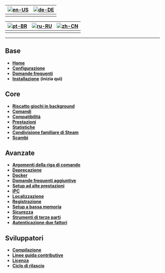 | [![en-US](https://raw.githubusercontent.com/hjnilsson/country-flags/master/png100px/us.png)](https://github.com/JustArchiNET/ArchiSteamFarm/wiki/Home) | [![de-DE](https://raw.githubusercontent.com/hjnilsson/country-flags/master/png100px/de.png)](https://github.com/JustArchiNET/ArchiSteamFarm/wiki/Home-de-DE) |
| ------------------------------------------------------------------------------------------------------------------------------------------------------ | ------------------------------------------------------------------------------------------------------------------------------------------------------------ |
|                                                                                                                                                        |                                                                                                                                                              |

| [![pt-BR](https://raw.githubusercontent.com/hjnilsson/country-flags/master/png100px/br.png)](https://github.com/JustArchiNET/ArchiSteamFarm/wiki/Home-pt-BR) | [![ru-RU](https://raw.githubusercontent.com/hjnilsson/country-flags/master/png100px/ru.png)](https://github.com/JustArchiNET/ArchiSteamFarm/wiki/Home-ru-RU) | [![zh-CN](https://raw.githubusercontent.com/hjnilsson/country-flags/master/png100px/cn.png)](https://github.com/JustArchiNET/ArchiSteamFarm/wiki/Home-zh-CN) |
| ------------------------------------------------------------------------------------------------------------------------------------------------------------ | ------------------------------------------------------------------------------------------------------------------------------------------------------------ | ------------------------------------------------------------------------------------------------------------------------------------------------------------ |
|                                                                                                                                                              |                                                                                                                                                              |                                                                                                                                                              |

* * *

## Base

* **[Home](https://github.com/JustArchiNET/ArchiSteamFarm/wiki/Home)**
* **[Configurazione](https://github.com/JustArchiNET/ArchiSteamFarm/wiki/Configuration)**
* **[Domande frequenti](https://github.com/JustArchiNET/ArchiSteamFarm/wiki/FAQ)**
* **[Installazione](https://github.com/JustArchiNET/ArchiSteamFarm/wiki/Setting-up)** **(inizia qui)**

## Core

* **[Riscatto giochi in background](https://github.com/JustArchiNET/ArchiSteamFarm/wiki/Background-games-redeemer)**
* **[Comandi](https://github.com/JustArchiNET/ArchiSteamFarm/wiki/Commands)**
* **[Compatibilità](https://github.com/JustArchiNET/ArchiSteamFarm/wiki/Compatibility)**
* **[Prestazioni](https://github.com/JustArchiNET/ArchiSteamFarm/wiki/Performance)**
* **[Statistiche](https://github.com/JustArchiNET/ArchiSteamFarm/wiki/Statistics)**
* **[Condivisione familiare di Steam](https://github.com/JustArchiNET/ArchiSteamFarm/wiki/Steam-Family-Sharing)**
* **[Scambi](https://github.com/JustArchiNET/ArchiSteamFarm/wiki/Trading)**

## Avanzate

* **[Argomenti della riga di comando](https://github.com/JustArchiNET/ArchiSteamFarm/wiki/Command-line-arguments)**
* **[Deprecazione](https://github.com/JustArchiNET/ArchiSteamFarm/wiki/Deprecation)**
* **[Docker](https://github.com/JustArchiNET/ArchiSteamFarm/wiki/Docker)**
* **[Domande frequenti aggiuntive](https://github.com/JustArchiNET/ArchiSteamFarm/wiki/Extended-FAQ)**
* **[Setup ad alte prestazioni](https://github.com/JustArchiNET/ArchiSteamFarm/wiki/High-performance-setup)**
* **[IPC](https://github.com/JustArchiNET/ArchiSteamFarm/wiki/IPC)**
* **[Localizzazione](https://github.com/JustArchiNET/ArchiSteamFarm/wiki/Localization)**
* **[Registrazione](https://github.com/JustArchiNET/ArchiSteamFarm/wiki/Logging)**
* **[Setup a bassa memoria](https://github.com/JustArchiNET/ArchiSteamFarm/wiki/Low-memory-setup)**
* **[Sicurezza](https://github.com/JustArchiNET/ArchiSteamFarm/wiki/Security)**
* **[Strumenti di terze parti](https://github.com/JustArchiNET/ArchiSteamFarm/wiki/Third-party-tools)**
* **[Autenticazione due fattori](https://github.com/JustArchiNET/ArchiSteamFarm/wiki/Two-factor-authentication)**

## Sviluppatori

* **[Compilazione](https://github.com/JustArchiNET/ArchiSteamFarm/wiki/Compilation)**
* **[Linee guida contributive](https://github.com/JustArchiNET/ArchiSteamFarm/blob/master/.github/CONTRIBUTING.md)**
* **[Licenza](https://github.com/JustArchiNET/ArchiSteamFarm/wiki/License)**
* **[Ciclo di rilascio](https://github.com/JustArchiNET/ArchiSteamFarm/wiki/Release-cycle)**